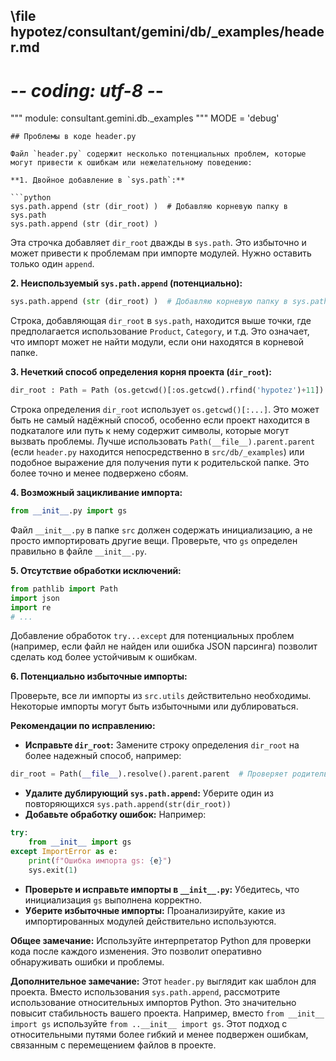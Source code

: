 ## \file hypotez/consultant/gemini/db/_examples/header.md
# -*- coding: utf-8 -*-

""" module: consultant.gemini.db._examples """
MODE = 'debug'
```
## Проблемы в коде header.py

Файл `header.py` содержит несколько потенциальных проблем, которые могут привести к ошибкам или нежелательному поведению:

**1. Двойное добавление в `sys.path`:**

```python
sys.path.append (str (dir_root) )  # Добавляю корневую папку в sys.path
sys.path.append (str (dir_root) ) 
```

Эта строчка добавляет `dir_root` дважды в `sys.path`. Это избыточно и может привести к проблемам при импорте модулей. Нужно оставить только один `append`.

**2. Неиспользуемый `sys.path.append` (потенциально):**

```python
sys.path.append (str (dir_root) )  # Добавляю корневую папку в sys.path
```

Строка, добавляющая `dir_root` в `sys.path`, находится выше точки, где предполагается использование `Product`, `Category`, и т.д.   Это означает, что импорт может не найти модули, если они находятся в корневой папке.

**3. Нечеткий способ определения корня проекта (`dir_root`):**

```python
dir_root : Path = Path (os.getcwd()[:os.getcwd().rfind('hypotez')+11])
```

Строка определения `dir_root` использует `os.getcwd()[:...]`. Это может быть не самый надёжный способ, особенно если проект находится в подкаталоге или путь к нему содержит символы, которые могут вызвать проблемы.  Лучше использовать `Path(__file__).parent.parent` (если `header.py` находится непосредственно в `src/db/_examples`) или подобное выражение для получения пути к родительской папке.  Это более точно и менее подвержено сбоям.

**4. Возможный зацикливание импорта:**

```python
from __init__.py import gs
```
Файл `__init__.py` в папке `src` должен содержать инициализацию, а не просто импортировать другие вещи.  Проверьте, что `gs` определен правильно в файле `__init__.py`.


**5. Отсутствие обработки исключений:**

```python
from pathlib import Path
import json
import re
# ...
```
Добавление обработок `try...except` для потенциальных проблем (например, если файл не найден или ошибка JSON парсинга) позволит сделать код более устойчивым к ошибкам.

**6. Потенциально избыточные импорты:**

Проверьте, все ли импорты из `src.utils` действительно необходимы. Некоторые импорты могут быть избыточными или дублироваться.

**Рекомендации по исправлению:**

* **Исправьте `dir_root`:** Замените строку определения `dir_root` на более надежный способ, например:
```python
dir_root = Path(__file__).resolve().parent.parent  # Проверяет родительскую папку src
```
* **Удалите дублирующий `sys.path.append`:**  Уберите один из повторяющихся `sys.path.append(str(dir_root))`
* **Добавьте обработку ошибок:** Например:
```python
try:
    from __init__ import gs
except ImportError as e:
    print(f"Ошибка импорта gs: {e}")
    sys.exit(1)
```
* **Проверьте и исправьте импорты в `__init__.py`:**  Убедитесь, что инициализация `gs` выполнена корректно.
* **Уберите избыточные импорты:** Проанализируйте, какие из импортированных модулей действительно используются.


**Общее замечание:**  Используйте интерпретатор Python для проверки кода после каждого изменения. Это позволит оперативно обнаруживать ошибки и проблемы.


**Дополнительное замечание:**  Этот `header.py` выглядит как шаблон для проекта. Вместо использования `sys.path.append`, рассмотрите использование относительных импортов Python.  Это значительно повысит стабильность вашего проекта. Например, вместо `from __init__ import gs` используйте  `from ..__init__ import gs`.  Этот подход с относительными путями более гибкий и менее подвержен ошибкам, связанным с перемещением файлов в проекте.
```